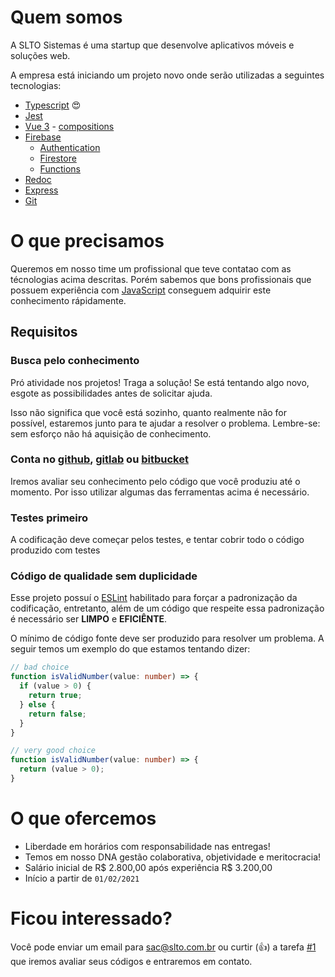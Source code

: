 # Quem somos

A SLTO Sistemas é uma startup que desenvolve aplicativos móveis e soluções web.

A empresa está iniciando um projeto novo onde serão utilizadas a seguintes tecnologias:

- [Typescript](https://www.typescriptlang.org/) :heart_eyes:
- [Jest](https://jestjs.io/)
- [Vue 3](https://v3.vuejs.org/) - [compositions](https://v3.vuejs.org/api/composition-api.html)
- [Firebase](https://firebase.google.com/)
  - [Authentication](https://firebase.google.com/docs/auth)
  - [Firestore](https://firebase.google.com/docs/firestore)
  - [Functions](https://firebase.google.com/docs/functions)
- [Redoc](https://github.com/Redocly/redoc)
- [Express](http://expressjs.com/)
- [Git](https://git-scm.com/)

# O que precisamos

Queremos em nosso time um profissional que teve contatao com as técnologias acima descritas.
Porém sabemos que bons profissionais que possuem experiência com [JavaScript](https://developer.mozilla.org/pt-BR/docs/Web/JavaScript) conseguem adquirir este conhecimento rápidamente.

## Requisitos

### Busca pelo conhecimento
Pró atividade nos projetos! Traga a solução!
Se está tentando algo novo, esgote as possibilidades antes de solicitar ajuda.

Isso não significa que você está sozinho, quanto realmente não for possível, estaremos junto para te ajudar a resolver o problema.
Lembre-se: sem esforço não há aquisição de conhecimento.

### Conta no [github](https://github.com/), [gitlab](https://gitlab.com/) ou [bitbucket](https://bitbucket.org/)

Iremos avaliar seu conhecimento pelo código que você produziu até o momento.
Por isso utilizar algumas das ferramentas acima é necessário.

### Testes primeiro

A codificação deve começar pelos testes, e tentar cobrir todo o código produzido com testes

### Código de qualidade sem duplicidade

Esse projeto possuí o [ESLint](https://eslint.org/) habilitado para forçar a padronização da codificação, entretanto, além de um código que respeite essa padronização é necessário ser **LIMPO** e **EFICIÊNTE**.

O mínimo de código fonte deve ser produzido para resolver um problema.
A seguir temos um exemplo do que estamos tentando dizer:

```typescript
// bad choice
function isValidNumber(value: number) => {
  if (value > 0) {
    return true;
  } else {
    return false;
  }
}

// very good choice
function isValidNumber(value: number) => {
  return (value > 0);
}
```

# O que ofercemos

- Liberdade em horários com responsabilidade nas entregas!
- Temos em nosso DNA gestão colaborativa, objetividade e meritocracia!
- Salário inicial de R$ 2.800,00 após experiência R$ 3.200,00
- Início a partir de `01/02/2021`

# Ficou interessado?

Você pode enviar um email para [sac@slto.com.br](mailto:sac@slto.com.br)
ou curtir (:thumbsup:) a tarefa [#1](https://github.com/solutosoft/contratacao/issues/1) que iremos avaliar seus códigos e entraremos em contato.














